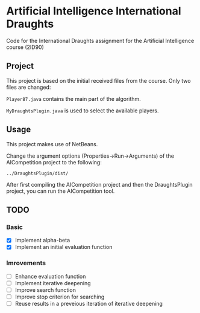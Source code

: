 # Artificial Intelligence International Draughts

Code for the International Draughts assignment for the Artificial Intelligence course (2ID90)

## Project

This project is based on the initial received files from the course. Only two files are changed:

`Player87.java` contains the main part of the algorithm.

`MyDraughtsPlugin.java` is used to select the available players.

## Usage

This project makes use of NetBeans.

Change the argument options (Properties->Run->Arguments) of the AICompetition project to the following:
```
../DraughtsPlugin/dist/
```

After first compiling the AICompetition project and then the DraughtsPlugin project, you can run the AICompetition tool.

## TODO
### Basic
* [x] Implement alpha-beta
* [x] Implement an initial evaluation function

### Imrovements
* [ ] Enhance evaluation function
* [ ] Implement iterative deepening
* [ ] Improve search function
* [ ] Improve stop criterion for searching
* [ ] Reuse results in a preveious iteration of iterative deepening